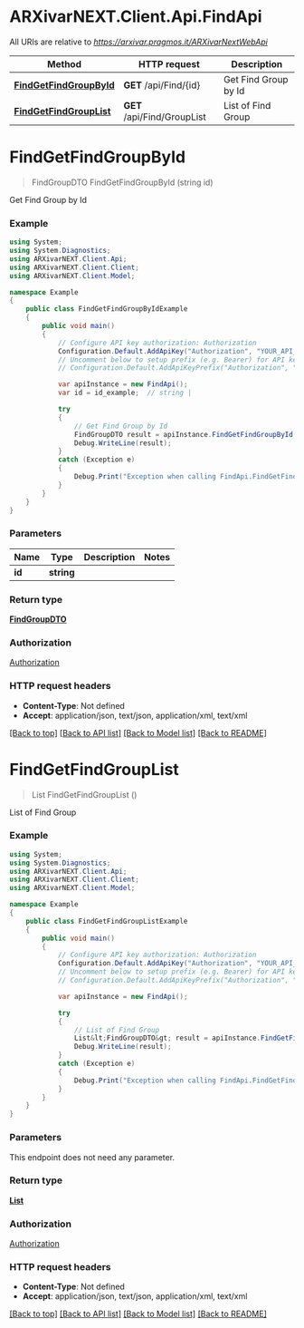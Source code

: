 # ARXivarNEXT.Client.Api.FindApi

All URIs are relative to *https://arxivar.pragmos.it/ARXivarNextWebApi*

Method | HTTP request | Description
------------- | ------------- | -------------
[**FindGetFindGroupById**](FindApi.md#findgetfindgroupbyid) | **GET** /api/Find/{id} | Get Find Group by Id
[**FindGetFindGroupList**](FindApi.md#findgetfindgrouplist) | **GET** /api/Find/GroupList | List of Find Group


<a name="findgetfindgroupbyid"></a>
# **FindGetFindGroupById**
> FindGroupDTO FindGetFindGroupById (string id)

Get Find Group by Id

### Example
```csharp
using System;
using System.Diagnostics;
using ARXivarNEXT.Client.Api;
using ARXivarNEXT.Client.Client;
using ARXivarNEXT.Client.Model;

namespace Example
{
    public class FindGetFindGroupByIdExample
    {
        public void main()
        {
            // Configure API key authorization: Authorization
            Configuration.Default.AddApiKey("Authorization", "YOUR_API_KEY");
            // Uncomment below to setup prefix (e.g. Bearer) for API key, if needed
            // Configuration.Default.AddApiKeyPrefix("Authorization", "Bearer");

            var apiInstance = new FindApi();
            var id = id_example;  // string | 

            try
            {
                // Get Find Group by Id
                FindGroupDTO result = apiInstance.FindGetFindGroupById(id);
                Debug.WriteLine(result);
            }
            catch (Exception e)
            {
                Debug.Print("Exception when calling FindApi.FindGetFindGroupById: " + e.Message );
            }
        }
    }
}
```

### Parameters

Name | Type | Description  | Notes
------------- | ------------- | ------------- | -------------
 **id** | **string**|  | 

### Return type

[**FindGroupDTO**](FindGroupDTO.md)

### Authorization

[Authorization](../README.md#Authorization)

### HTTP request headers

 - **Content-Type**: Not defined
 - **Accept**: application/json, text/json, application/xml, text/xml

[[Back to top]](#) [[Back to API list]](../README.md#documentation-for-api-endpoints) [[Back to Model list]](../README.md#documentation-for-models) [[Back to README]](../README.md)

<a name="findgetfindgrouplist"></a>
# **FindGetFindGroupList**
> List<FindGroupDTO> FindGetFindGroupList ()

List of Find Group

### Example
```csharp
using System;
using System.Diagnostics;
using ARXivarNEXT.Client.Api;
using ARXivarNEXT.Client.Client;
using ARXivarNEXT.Client.Model;

namespace Example
{
    public class FindGetFindGroupListExample
    {
        public void main()
        {
            // Configure API key authorization: Authorization
            Configuration.Default.AddApiKey("Authorization", "YOUR_API_KEY");
            // Uncomment below to setup prefix (e.g. Bearer) for API key, if needed
            // Configuration.Default.AddApiKeyPrefix("Authorization", "Bearer");

            var apiInstance = new FindApi();

            try
            {
                // List of Find Group
                List&lt;FindGroupDTO&gt; result = apiInstance.FindGetFindGroupList();
                Debug.WriteLine(result);
            }
            catch (Exception e)
            {
                Debug.Print("Exception when calling FindApi.FindGetFindGroupList: " + e.Message );
            }
        }
    }
}
```

### Parameters
This endpoint does not need any parameter.

### Return type

[**List<FindGroupDTO>**](FindGroupDTO.md)

### Authorization

[Authorization](../README.md#Authorization)

### HTTP request headers

 - **Content-Type**: Not defined
 - **Accept**: application/json, text/json, application/xml, text/xml

[[Back to top]](#) [[Back to API list]](../README.md#documentation-for-api-endpoints) [[Back to Model list]](../README.md#documentation-for-models) [[Back to README]](../README.md)

